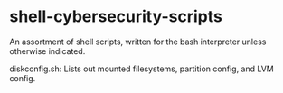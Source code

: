 # shell-cybersecurity-scripts

An assortment of shell scripts, written for the bash interpreter unless otherwise indicated.

diskconfig.sh: Lists out mounted filesystems, partition config, and LVM config.
